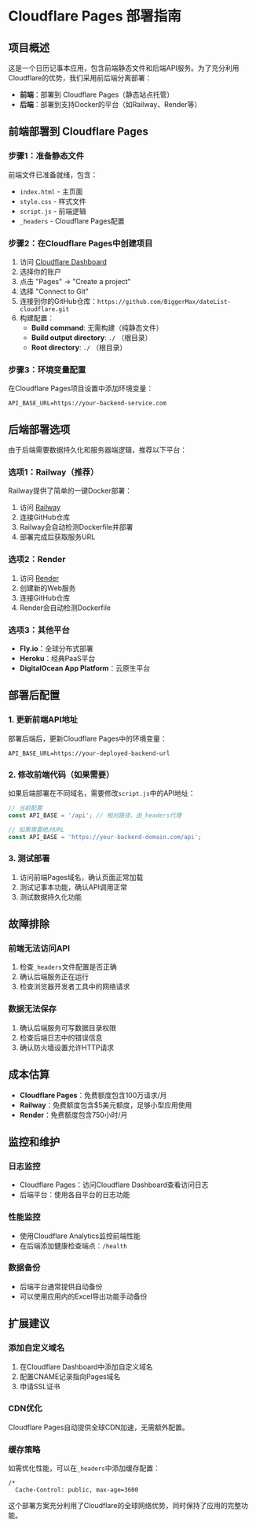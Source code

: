 # Cloudflare Pages 部署指南

## 项目概述

这是一个日历记事本应用，包含前端静态文件和后端API服务。为了充分利用Cloudflare的优势，我们采用前后端分离部署：

- **前端**：部署到 Cloudflare Pages（静态站点托管）
- **后端**：部署到支持Docker的平台（如Railway、Render等）

## 前端部署到 Cloudflare Pages

### 步骤1：准备静态文件

前端文件已准备就绪，包含：
- `index.html` - 主页面
- `style.css` - 样式文件
- `script.js` - 前端逻辑
- `_headers` - Cloudflare Pages配置

### 步骤2：在Cloudflare Pages中创建项目

1. 访问 [Cloudflare Dashboard](https://dash.cloudflare.com/)
2. 选择你的账户
3. 点击 "Pages" → "Create a project"
4. 选择 "Connect to Git"
5. 连接到你的GitHub仓库：`https://github.com/BiggerMax/dateList-cloudflare.git`
6. 构建配置：
   - **Build command**: 无需构建（纯静态文件）
   - **Build output directory**: `./` （根目录）
   - **Root directory**: `./` （根目录）

### 步骤3：环境变量配置

在Cloudflare Pages项目设置中添加环境变量：
```
API_BASE_URL=https://your-backend-service.com
```

## 后端部署选项

由于后端需要数据持久化和服务器端逻辑，推荐以下平台：

### 选项1：Railway（推荐）

Railway提供了简单的一键Docker部署：

1. 访问 [Railway](https://railway.app/)
2. 连接GitHub仓库
3. Railway会自动检测Dockerfile并部署
4. 部署完成后获取服务URL

### 选项2：Render

1. 访问 [Render](https://render.com/)
2. 创建新的Web服务
3. 连接GitHub仓库
4. Render会自动检测Dockerfile

### 选项3：其他平台

- **Fly.io**：全球分布式部署
- **Heroku**：经典PaaS平台
- **DigitalOcean App Platform**：云原生平台

## 部署后配置

### 1. 更新前端API地址

部署后端后，更新Cloudflare Pages中的环境变量：
```
API_BASE_URL=https://your-deployed-backend-url
```

### 2. 修改前端代码（如果需要）

如果后端部署在不同域名，需要修改`script.js`中的API地址：

```javascript
// 当前配置
const API_BASE = '/api'; // 相对路径，由_headers代理

// 如果需要绝对URL
const API_BASE = 'https://your-backend-domain.com/api';
```

### 3. 测试部署

1. 访问前端Pages域名，确认页面正常加载
2. 测试记事本功能，确认API调用正常
3. 测试数据持久化功能

## 故障排除

### 前端无法访问API

1. 检查`_headers`文件配置是否正确
2. 确认后端服务正在运行
3. 检查浏览器开发者工具中的网络请求

### 数据无法保存

1. 确认后端服务可写数据目录权限
2. 检查后端日志中的错误信息
3. 确认防火墙设置允许HTTP请求

## 成本估算

- **Cloudflare Pages**：免费额度包含100万请求/月
- **Railway**：免费额度包含$5美元额度，足够小型应用使用
- **Render**：免费额度包含750小时/月

## 监控和维护

### 日志监控

- Cloudflare Pages：访问Cloudflare Dashboard查看访问日志
- 后端平台：使用各自平台的日志功能

### 性能监控

- 使用Cloudflare Analytics监控前端性能
- 在后端添加健康检查端点：`/health`

### 数据备份

- 后端平台通常提供自动备份
- 可以使用应用内的Excel导出功能手动备份

## 扩展建议

### 添加自定义域名

1. 在Cloudflare Dashboard中添加自定义域名
2. 配置CNAME记录指向Pages域名
3. 申请SSL证书

### CDN优化

Cloudflare Pages自动提供全球CDN加速，无需额外配置。

### 缓存策略

如需优化性能，可以在`_headers`中添加缓存配置：

```
/*
  Cache-Control: public, max-age=3600
```

这个部署方案充分利用了Cloudflare的全球网络优势，同时保持了应用的完整功能。